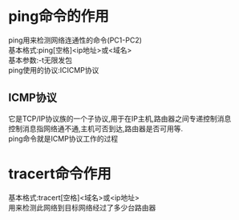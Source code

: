 # ping命令的作用
ping用来检测网络连通性的命令(PC1-PC2)
<br>基本格式:ping[空格]<ip地址>或<域名>
<br>基本参数:-t无限发包
<br>ping使用的协议:ICICMP协议
## ICMP协议
它是TCP/IP协议族的一个子协议,用于在IP主机,路由器之间专递控制消息
<br>控制消息指网络通不通,主机可否到达,路由器是否可用等.
<br>ping命令就是ICMP协议工作的过程

# tracert命令作用
基本格式:tracert[空格]<域名>或<ip地址>
<br>用来检测此网络到目标网络经过了多少台路由器
